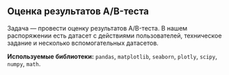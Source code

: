 ## Оценка результатов A/B-теста 
Задача — провести оценку результатов A/B-теста. В нашем распоряжении есть датасет с действиями пользователей, техническое задание и несколько вспомогательных датасетов.

**Используемые библиотеки:**  `pandas`, `matplotlib`, `seaborn`, `plotly`, `scipy`, `numpy`, `math`.
